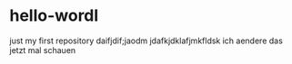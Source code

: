 # hello-wordl
just my first repository
daifjdif;jaodm 
jdafkjdklafjmkfldsk
ich aendere das jetzt mal schauen
